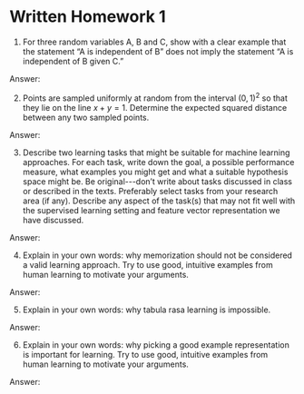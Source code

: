 # Written Homework 1
1. For three random variables A, B and C, show with a clear example that the statement “A is independent of B” does not imply the statement “A is independent of B given C.” 

Answer:

2. Points are sampled uniformly at random from the interval $(0,1)^2$ so that they lie on the line $x+y=1$. Determine the expected squared distance between any two sampled points. 

Answer:

3. Describe two learning tasks that might be suitable for machine learning approaches. For each task, write down the goal, a possible performance measure, what examples you might get and what a suitable hypothesis space might be. Be original---don’t write about tasks discussed in class or described in the texts. Preferably select tasks from your research area (if any). Describe any aspect of the task(s) that may not fit well with the supervised learning setting and feature vector representation we have discussed. 

Answer:

4. Explain in your own words: why memorization should not be considered a valid learning approach. Try to use good, intuitive examples from human learning to motivate your arguments.

Answer: 

5. Explain in your own words: why tabula rasa learning is impossible. 

Answer: 

6. Explain in your own words: why picking a good example representation is important for learning. Try to use good, intuitive examples from human learning to motivate your arguments.

Answer: 
